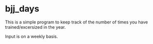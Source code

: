 # bjj_days

This is a simple program to keep track of the number of times you have trained/excersized in the year. 

Input is on a weekly basis. 

